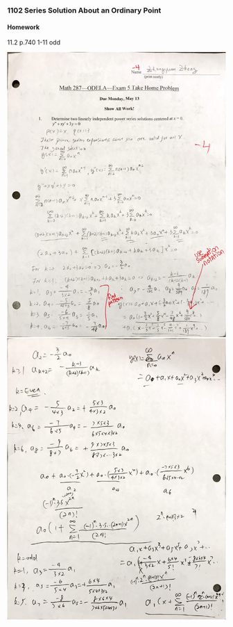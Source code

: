### 1102 Series Solution About an Ordinary Point

#### Homework
11.2 p.740 1-11 odd

![Graph](../assets/power_series_1.JPG)
![Graph](../assets/power_series_2.JPG)

